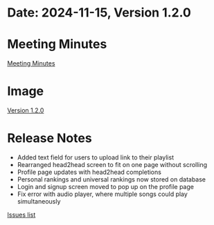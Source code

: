 # Date: 2024-11-15, Version 1.2.0

# Meeting Minutes

[Meeting Minutes](https://git.uwaterloo.ca/s56grewa/team-102-16/-/wikis/Meeting-Minutes)

# Image

[Version 1.2.0](https://git.uwaterloo.ca/s56grewa/team-102-16/-/blob/main/mobile/release/release3.apk)

# Release Notes

* Added text field for users to upload link to their playlist
* Rearranged head2head screen to fit on one page without scrolling
* Profile page updates with head2head completions
* Personal rankings and universal rankings now stored on database
* Login and signup screen moved to pop up on the profile page
* Fix error with audio player, where multiple songs could play simultaneously

[Issues list](https://git.uwaterloo.ca/s56grewa/team-102-16/-/issues)